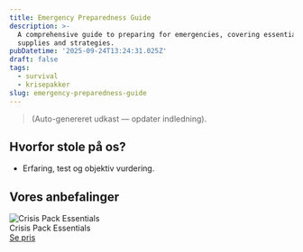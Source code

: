 ```yaml
---
title: Emergency Preparedness Guide
description: >-
  A comprehensive guide to preparing for emergencies, covering essential
  supplies and strategies.
pubDatetime: '2025-09-24T13:24:31.025Z'
draft: false
tags:
  - survival
  - krisepakker
slug: emergency-preparedness-guide
---
```

> (Auto-genereret udkast — opdater indledning).

## Hvorfor stole på os?
- Erfaring, test og objektiv vurdering.

## Vores anbefalinger


<!-- Auto: Affiliate-kort fra Products/SKUs -->

<div class="aff-card"><img src="abstract_15.png (https://v5.airtableusercontent.com/v3/u/45/45/1758729600000/nDK_nW3NWcMduYT-qYTH9g/uXjA90Mq7gxR75scBW-3otnwTUOFhUPTkEfbF1Qr6ub-takbY6LQhANvBZuziVxMjsb5SnjKfQUcoB1z-3NSiCHrk8HP65jmYbLl1fzABS44DhVbjbJj9LdpBnJiPUU1nzYjPKwJP8KM_CCwxDSMWqWYm6IPhUlD_Q8KLipsZP0/aHAtzK06mooX2b_7TZCvr0VkkZqDOAGaZ6KDYqfMXVU)" alt="Crisis Pack Essentials" class="aff-card__img" /><div class="aff-card__meta"><div class="aff-card__title">Crisis Pack Essentials</div><a class="aff-btn" href="https://affiliate.homeessentialsee62.com/deal789?utm_source=klartilalt&utm_medium=affiliate&subid=emergency-preparedness-guide-2025-09-24" rel="sponsored nofollow noopener" target="_blank">Se pris</a></div></div>

